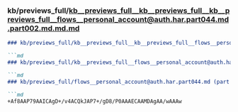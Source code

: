 ### kb/previews_full/kb__previews_full__kb__previews_full__kb__previews_full__flows__personal_account@auth.har.part044.md.part002.md.md.md

```md
### kb/previews_full/kb__previews_full__kb__previews_full__flows__personal_account@auth.har.part044.md.part002.md.md

```md
### kb/previews_full/kb__previews_full__flows__personal_account@auth.har.part044.md.part002.md

```md
### kb/previews_full/flows__personal_account@auth.har.part044.md (part 002)

```md
+Af8AAP79AAICAgD+/v4ACQkJAP7+/gD8/P0AAAECAAMDAgAA/wAAAw
```

```

```

```

```
